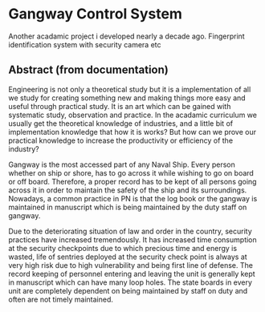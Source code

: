 # Gangway Control System
Another acadamic project i developed nearly a decade ago. Fingerprint identification system with security camera etc

## Abstract (from documentation)

Engineering is not only a theoretical study but it is a implementation of all we study for creating something new and making things more easy and useful through practical study. It is an art which can be gained with systematic study, observation and practice. In the acadamic curriculum we usually get the theoretical knowledge of industries, and a little bit of implementation knowledge that how it is works? But how can we prove our practical knowledge to increase the productivity or efficiency of the industry?

Gangway is the most accessed part of any Naval Ship. Every person whether on ship or shore, has to go across it while wishing to go on board or off board.  Therefore, a proper record has to be kept of all persons going across it in order to maintain the safety of the ship and its surroundings. Nowadays, a common practice in PN is that the log book or the gangway is maintained in manuscript which is being maintained by the duty staff on gangway. 

Due to the deteriorating situation of law and order in the country, security practices have increased tremendously. It has increased time consumption at the security checkpoints due to which precious time and energy is wasted, life of sentries deployed at the security check point is always at very high risk due to high vulnerability and being first line of defense. The record keeping of personnel entering and leaving the unit is generally kept in manuscript which can have many loop holes. The state boards in every unit are completely dependent on being maintained by staff on duty and often are not timely maintained.
